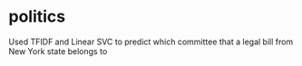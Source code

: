 # politics
Used TFIDF and Linear SVC to predict which committee that a legal bill from New York state belongs to
